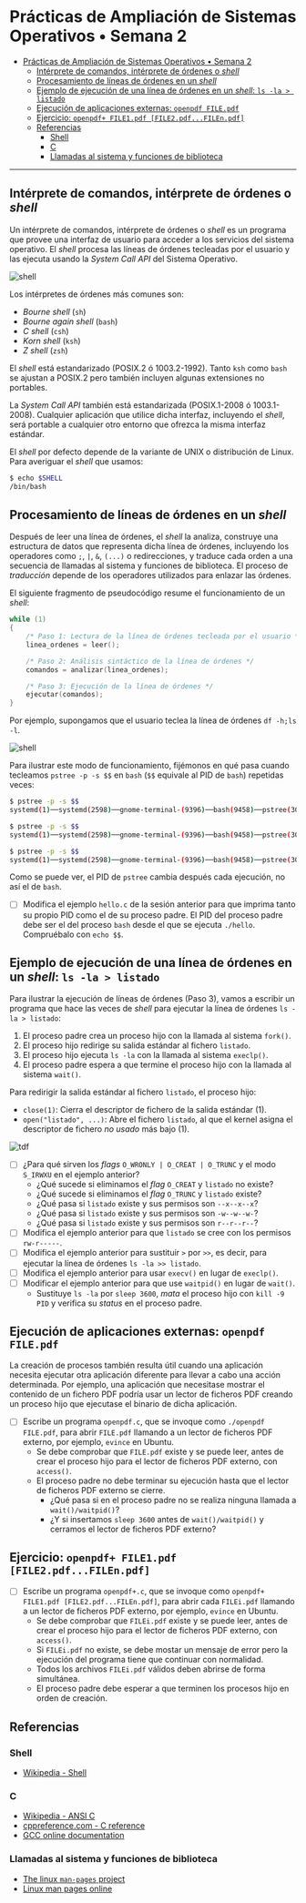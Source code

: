# Prácticas de Ampliación de Sistemas Operativos • Semana 2

- [Prácticas de Ampliación de Sistemas Operativos • Semana 2](#prácticas-de-ampliación-de-sistemas-operativos--semana-2)
  - [Intérprete de comandos, intérprete de órdenes o *shell*](#intérprete-de-comandos-intérprete-de-órdenes-o-shell)
  - [Procesamiento de líneas de órdenes en un *shell*](#procesamiento-de-líneas-de-órdenes-en-un-shell)
  - [Ejemplo de ejecución de una línea de órdenes en un *shell*: `ls -la > listado`](#ejemplo-de-ejecución-de-una-línea-de-órdenes-en-un-shell-ls--la--listado)
  - [Ejecución de aplicaciones externas: `openpdf FILE.pdf`](#ejecución-de-aplicaciones-externas-openpdf-filepdf)
  - [Ejercicio: `openpdf+ FILE1.pdf [FILE2.pdf...FILEn.pdf]`](#ejercicio-openpdf-file1pdf-file2pdffilenpdf)
  - [Referencias](#referencias)
    - [Shell](#shell)
    - [C](#c)
    - [Llamadas al sistema y funciones de biblioteca](#llamadas-al-sistema-y-funciones-de-biblioteca)

---

## Intérprete de comandos, intérprete de órdenes o *shell*

Un intérprete de comandos, intérprete de órdenes o *shell* es un programa que
provee una interfaz de usuario para acceder a los servicios del sistema
operativo. El *shell* procesa las líneas de órdenes tecleadas por el usuario y
las ejecuta usando la *System Call API* del Sistema Operativo.

![shell](img/shell1.svg)

Los intérpretes de órdenes más comunes son:

- *Bourne shell* (`sh`)
- *Bourne again shell* (`bash`)
- *C shell* (`csh`)
- *Korn shell* (`ksh`)
- *Z shell* (`zsh`)

El *shell* está estandarizado (POSIX.2 ó 1003.2-1992). Tanto `ksh` como `bash`
se ajustan a POSIX.2 pero también incluyen algunas extensiones no portables.

La *System Call API* también está estandarizada (POSIX.1-2008 ó 1003.1-2008).
Cualquier aplicación que utilice dicha interfaz, incluyendo el *shell*, será
portable a cualquier otro entorno que ofrezca la misma interfaz estándar.

El *shell* por defecto depende de la variante de UNIX o distribución de Linux.
Para averiguar el *shell* que usamos:

```bash
$ echo $SHELL
/bin/bash
```

## Procesamiento de líneas de órdenes en un *shell*

Después de leer una línea de órdenes, el *shell* la analiza, construye una
estructura de datos que representa dicha línea de órdenes, incluyendo los
operadores como `;`, `|`, `&`, `(...)` o redirecciones, y traduce cada orden a
una secuencia de llamadas al sistema y funciones de biblioteca. El proceso de
*traducción* depende de los operadores utilizados para enlazar las órdenes.

El siguiente fragmento de pseudocódigo resume el funcionamiento de un *shell*:

```C
while (1)
{
    /* Paso 1: Lectura de la línea de órdenes tecleada por el usuario */
    linea_ordenes = leer();

    /* Paso 2: Análisis sintáctico de la línea de órdenes */
    comandos = analizar(linea_ordenes);

    /* Paso 3: Ejecución de la línea de órdenes */
    ejecutar(comandos);
}
```

Por ejemplo, supongamos que el usuario teclea la línea de órdenes `df -h;ls -l`.

![shell](img/shell2.svg)

Para ilustrar este modo de funcionamiento, fijémonos en qué pasa cuando
tecleamos `pstree -p -s $$` en `bash` (`$$` equivale al PID de `bash`) repetidas
veces:

```bash
$ pstree -p -s $$
systemd(1)──systemd(2598)──gnome-terminal-(9396)──bash(9458)──pstree(30637)

$ pstree -p -s $$
systemd(1)──systemd(2598)──gnome-terminal-(9396)──bash(9458)──pstree(30639)

$ pstree -p -s $$
systemd(1)──systemd(2598)──gnome-terminal-(9396)──bash(9458)──pstree(30641)
```

Como se puede ver, el PID de `pstree` cambia después cada ejecución, no así el
de `bash`.

- [ ] Modifica el ejemplo `hello.c` de la sesión anterior para que imprima tanto
      su propio PID como el de su proceso padre. El PID del proceso padre debe
      ser el del proceso `bash` desde el que se ejecuta `./hello`. Compruébalo
      con `echo $$`.

## Ejemplo de ejecución de una línea de órdenes en un *shell*: `ls -la > listado`

Para ilustrar la ejecución de líneas de órdenes (Paso 3), vamos a escribir un
programa que hace las veces de *shell* para ejecutar la línea de órdenes
`ls -la > listado`:

1. El proceso padre crea un proceso hijo con la llamada al sistema
   `fork()`.
2. El proceso hijo redirige su salida estándar al fichero `listado`.
3. El proceso hijo ejecuta `ls -la` con la llamada al sistema `execlp()`.
4. El proceso padre espera a que termine el proceso hijo con la llamada al
   sistema `wait()`.

Para redirigir la salida estándar al fichero `listado`, el proceso hijo:

- `close(1)`: Cierra el descriptor de fichero de la salida estándar (1).
- `open("listado", ...)`: Abre el fichero `listado`, al que el kernel asigna el
  descriptor de fichero *no usado* más bajo (1).

![tdf](img/tdf.svg)

- [ ] ¿Para qué sirven los *flags* `O_WRONLY | O_CREAT | O_TRUNC` y el modo
      `S_IRWXU` en el ejemplo anterior?
  - ¿Qué sucede si eliminamos el *flag* `O_CREAT` y `listado` no existe?
  - ¿Qué sucede si eliminamos el *flag* `O_TRUNC` y `listado` existe?
  - ¿Qué pasa si `listado` existe y sus permisos son `--x--x--x`?
  - ¿Qué pasa si `listado` existe y sus permisos son `-w--w--w-`?
  - ¿Qué pasa si `listado` existe y sus permisos son `r--r--r--`?
- [ ] Modifica el ejemplo anterior para que `listado` se cree con los permisos
      `rw-r-----`.
- [ ] Modifica el ejemplo anterior para sustituir `>` por `>>`, es decir, para
      ejecutar la línea de órdenes `ls -la >> listado`.
- [ ] Modifica el ejemplo anterior para usar `execv()` en lugar de `execlp()`.
- [ ] Modificar el ejemplo anterior para que use `waitpid()` en lugar de
      `wait()`.
  - Sustituye `ls -la` por `sleep 3600`, *mata* el proceso hijo con `kill -9
    PID` y verifica su *status* en el proceso padre.

## Ejecución de aplicaciones externas: `openpdf FILE.pdf`

La creación de procesos también resulta útil cuando una aplicación necesita
ejecutar otra aplicación diferente para llevar a cabo una acción determinada.
Por ejemplo, una aplicación que necesitase mostrar el contenido de un fichero
PDF podría usar un lector de ficheros PDF creando un proceso hijo que ejecutase
el binario de dicha aplicación.

- [ ] Escribe un programa `openpdf.c`, que se invoque como `./openpdf FILE.pdf`,
      para abrir `FILE.pdf` llamando a un lector de ficheros PDF externo, por
      ejemplo, `evince` en Ubuntu.
  - Se debe comprobar que `FILE.pdf` existe y se puede leer, antes de crear
    el proceso hijo para el lector de ficheros PDF externo, con `access()`.
  - El proceso padre no debe terminar su ejecución hasta que el lector de
    ficheros PDF externo se cierre.
    - ¿Qué pasa si en el proceso padre no se realiza ninguna llamada a
      `wait()/waitpid()`?
    - ¿Y si insertamos `sleep 3600` antes de `wait()/waitpid()` y cerramos el
      lector de ficheros PDF externo?

## Ejercicio: `openpdf+ FILE1.pdf [FILE2.pdf...FILEn.pdf]`

- [ ] Escribe un programa `openpdf+.c`, que se invoque como `openpdf+ FILE1.pdf
  [FILE2.pdf...FILEn.pdf]`, para abrir cada `FILEi.pdf`  llamando a un lector de
  ficheros PDF externo, por ejemplo, `evince` en Ubuntu.
  - Se debe comprobar que `FILEi.pdf` existe y se puede leer, antes de crear el
    proceso hijo para el lector de ficheros PDF externo, con `access()`.
  - Si `FILEi.pdf` no existe, se debe mostar un mensaje de error pero la
    ejecución del programa tiene que continuar con normalidad.
  - Todos los archivos `FILEi.pdf` válidos deben abrirse de forma simultánea.
  - El proceso padre debe esperar a que terminen los procesos hijo en orden de
    creación.

## Referencias

### Shell

- [Wikipedia - Shell](https://en.wikipedia.org/wiki/Shell_%28computing%29)

### C

- [Wikipedia - ANSI C](https://en.wikipedia.org/wiki/ANSI_C)
- [cppreference.com - C reference](https://en.cppreference.com/w/c)
- [GCC online documentation](https://gcc.gnu.org/onlinedocs/)

### Llamadas al sistema y funciones de biblioteca

- [The linux `man-pages` project](https://www.kernel.org/doc/man-pages/)
- [Linux man pages online](https://man7.org/linux/man-pages/index.html)